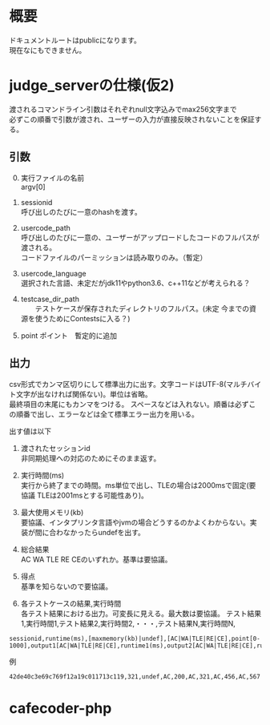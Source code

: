 # 概要
ドキュメントルートはpublicになります。  
現在なにもできません。 
# judge_serverの仕様(仮2)
渡されるコマンドライン引数はそれぞれnull文字込みでmax256文字まで  
必ずこの順番で引数が渡され、ユーザーの入力が直接反映されないことを保証する。

## 引数

0. 実行ファイルの名前  
argv[0]
1. sessionid  
呼び出しのたびに一意のhashを渡す。

2. usercode_path  
呼び出しのたびに一意の、ユーザーがアップロードしたコードのフルパスが渡される。  
コードファイルのパーミッションは読み取りのみ。（暫定）

3. usercode_language  
  選択された言語、未定だがjdk11やpython3.6、c++11などが考えられる？

4. testcase_dir_path  
　　テストケースが保存されたディレクトリのフルパス。(未定 今までの資源を使うためにContestsに入る？)  
5. point
    ポイント　暫定的に追加   


## 出力  

csv形式でカンマ区切りにして標準出力に出す。文字コードはUTF-8(マルチバイト文字が出なければ関係ない)。単位は省略。  
最終項目の末尾にもカンマをつける。
スペースなどは入れない。順番は必ずこの順番で出し、エラーなどは全て標準エラー出力を用いる。  

出す値は以下

1. 渡されたセッションid  
非同期処理への対応のためにそのまま返す。

2. 実行時間(ms)  
実行から終了までの時間。ms単位で出し、TLEの場合は2000msで固定(要協議 TLEは2001msとする可能性あり)。

3. 最大使用メモリ(kb)  
要協議、インタプリンタ言語やjvmの場合どうするのかよくわからない。実装が間に合わなかったらundefを出す。

4. 総合結果  
AC WA TLE RE CEのいずれか。基準は要協議。  

5. 得点  
基準を知らないので要協議。

6. 各テストケースの結果,実行時間  
各テスト結果における出力。可変長に見える。最大数は要協議。
テスト結果1,実行時間1,テスト結果2,実行時間2,・・・,テスト結果N,実行時間N,

```csv
sessionid,runtime(ms),[maxmemory(kb)|undef],[AC|WA|TLE|RE|CE],point[0-1000],output1[AC|WA|TLE|RE|CE],runtime1(ms),output2[AC|WA|TLE|RE|CE],runtime2,...
```
例
```csv
42de40c3e69c769f12a19c011713c119,321,undef,AC,200,AC,321,AC,456,AC,567  
```
# cafecoder-php
